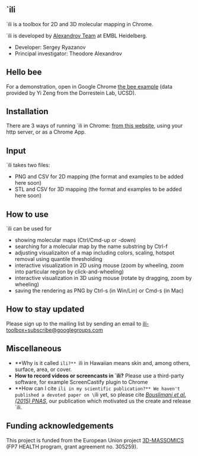 `ili
-----------
`ili is a toolbox for 2D and 3D molecular mapping in Chrome.

`ili is developed by [Alexandrov Team](http://www.embl.de/research/units/scb/alexandrov/index.html) at EMBL Heidelberg.

* Developer: Sergey Ryazanov
* Principal investigator: Theodore Alexandrov

Hello bee
------------
For a demonstration, open in Google Chrome [the bee example](http://ili-toolbox.github.io/?bee.stl;bee.full.csv) (data provided by Yi Zeng from the Dorrestein Lab, UCSD).

Installation
------------
There are 3 ways of running `ili in Chrome: [from this website](http://ili-toolbox.github.io/), using your http server, or as a Chrome App.

Input
------------
`ili takes two files: 
* PNG and CSV for 2D mapping (the format and examples to be added here soon)
* STL and CSV for 3D mapping (the format and examples to be added here soon)

How to use
------------
`ili can be used for 
* showing molecular maps (Ctrl/Cmd-up or -down)
* searching for a molecular map by the name substring by Ctrl-f
* adjusting visualizaiton of a map including colors, scaling, hotspot removal using quantile thresholding
* interactive visualization in 2D using mouse (zoom by wheeling, zoom into particular region by click-and-wheeling)
* interactive visualization in 3D using mouse (rotate by dragging, zoom by wheeling)
* saving the rendering as PNG by Ctrl-s (in Win/Lin) or Cmd-s (in Mac)

How to stay updated
------------
Please sign up to the mailing list by sending an email to ili-toolbox+subscribe@googlegroups.com

Miscellaneous
------------
* **Why is it called `ili?** `ili in Hawaiian means skin and, among others, surface, area, or cover.
* **How to record videos or screencasts in `ili?** Please use a third-party software, for example ScreenCastify plugin to Chrome
* **How can I cite `ili in my scientific publication?** We haven't published a devoted paper on \`ili yet, so please cite [*Bouslimani et al. (2015) PNAS*](http://www.pnas.org/content/112/17/E2120.abstract?sid=3ff11025-6bea-4b97-808e-0b4d49b7f837), our publication which motivated us the create and release \`ili.

Funding acknowledgements
------------
This project is funded from the European Union project [3D-MASSOMICS](http://3d-massomics.eu/) (FP7 HEALTH program, grant agreement no. 305259).




